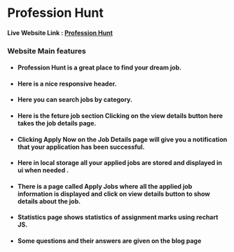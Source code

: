 # Profession Hunt

#### Live Website Link : [Profession Hunt](https://arafat5872.netlify.app)

### Website Main features

- #### Profession Hunt is a great place to find your dream job.
- #### Here is a nice responsive header.
- #### Here you can search jobs by category.
- #### Here is the feture job section Clicking on the view details button here takes the job details page.
- #### Clicking Apply Now on the Job Details page will give you a notification that your application has been successful.
- #### Here in local storage all your applied jobs are stored and displayed in ui when needed .
- #### There is a page called Apply Jobs where all the applied job information is displayed and click on view details button to show details about the job.
- #### Statistics page shows statistics of assignment marks using rechart JS.

* #### Some questions and their answers are given on the blog page
